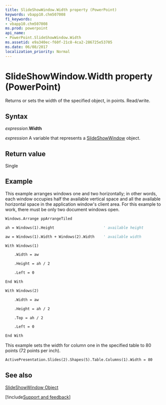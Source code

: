 ```yaml
---
title: SlideShowWindow.Width property (PowerPoint)
keywords: vbapp10.chm507008
f1_keywords:
- vbapp10.chm507008
ms.prod: powerpoint
api_name:
- PowerPoint.SlideShowWindow.Width
ms.assetid: e9a340ec-f60f-21c8-4ca2-286725e53705
ms.date: 06/08/2017
localization_priority: Normal
---
```



# SlideShowWindow.Width property (PowerPoint)

Returns or sets the width of the specified object, in points. Read/write.


## Syntax

_expression_.**Width**

_expression_ A variable that represents a [SlideShowWindow](PowerPoint.SlideShowWindow.md) object.


## Return value

Single


## Example

This example arranges windows one and two horizontally; in other words, each window occupies half the available vertical space and all the available horizontal space in the application window's client area. For this example to work, there must be only two document windows open.


```vb
Windows.Arrange ppArrangeTiled

ah = Windows(1).Height                      ' available height

aw = Windows(1).Width + Windows(2).Width    ' available width

With Windows(1)

    .Width = aw

    .Height = ah / 2

    .Left = 0

End With

With Windows(2)

    .Width = aw

    .Height = ah / 2

    .Top = ah / 2

    .Left = 0

End With
```

This example sets the width for column one in the specified table to 80 points (72 points per inch).




```vb
ActivePresentation.Slides(2).Shapes(5).Table.Columns(1).Width = 80
```


## See also


[SlideShowWindow Object](PowerPoint.SlideShowWindow.md)

[!include[Support and feedback](~/includes/feedback-boilerplate.md)]